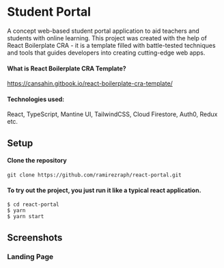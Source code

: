 # Student Portal

A concept web-based student portal application to aid teachers and students with online learning. This project was created with the help of React Boilerplate CRA - it is a template filled with battle-tested techniques and tools that guides developers into creating cutting-edge web apps.

#### What is React Boilerplate CRA Template?
https://cansahin.gitbook.io/react-boilerplate-cra-template/

#### Technologies used:
React, TypeScript, Mantine UI, TailwindCSS, Cloud Firestore, Auth0, Redux etc.

## Setup
#### Clone the repository
```ssh
git clone https://github.com/ramirezraph/react-portal.git
```
#### To try out the project, you just run it like a typical react application.

```ssh
$ cd react-portal
$ yarn
$ yarn start
```

## Screenshots

### Landing Page
